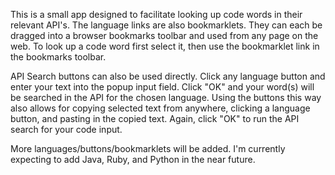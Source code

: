 This is a small app designed to facilitate looking up code words in their relevant API's. The language links are also bookmarklets. They can each be dragged into a browser bookmarks toolbar and used from any page on the web. To look up a code word first select it, then use the bookmarklet link in the bookmarks toolbar.

API Search buttons can also be used directly. Click any language button and enter your text into the popup input field. Click "OK" and your word(s) will be searched in the API for the chosen language. Using the buttons this way also allows for copying selected text from anywhere, clicking a language button, and pasting in the copied text. Again, click "OK" to run the API search for your code input.

More languages/buttons/bookmarklets will be added. I'm currently expecting to add Java, Ruby, and Python in the near future.